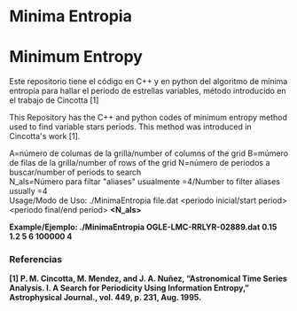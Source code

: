 # Minima Entropia
# Minimum Entropy
Este repositorio tiene el código en C++ y en python del algoritmo de mínima entropía para hallar el periodo de estrellas variables, método introducido en el trabajo de Cincotta [1]

This Repository has the C++ and python codes of minimum entropy method used to find variable stars periods. This method was introduced in Cincotta's work [1].

A=número de columas de la grilla/number of columns of the grid
B=múmero de filas de la grilla/number of rows of the grid
N=número de periodos a buscar/number of periods to search  
N_als=Número para filtar "aliases" usualmente =4/Number to filter aliases usually =4  
Usage/Modo de Uso: ./MinimaEntropia file.dat <periodo inicial/start period> <periodo final/end period> <A> <B> <N> <N_als> 

Example/Ejemplo:
  ./MinimaEntropia OGLE-LMC-RRLYR-02889.dat 0.15 1.2 5 6 100000 4

### Referencias
[1] P. M. Cincotta, M. Mendez, and J. A. Nuñez, “Astronomical Time Series Analysis. I. A Search for
Periodicity Using Information Entropy,” Astrophysical Journal., vol. 449, p. 231, Aug. 1995.
